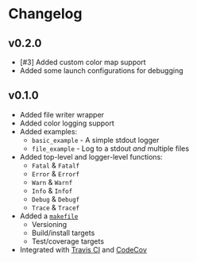 # Changelog

## v0.2.0

- [#3] Added custom color map support
- Added some launch configurations for debugging

## v0.1.0

- Added file writer wrapper
- Added color logging support
- Added examples:
  - `basic_example` - A simple stdout logger
  - `file_example` - Log to a stdout *and* multiple files
- Added top-level and logger-level functions:
  - `Fatal` & `Fatalf`
  - `Error` & `Errorf`
  - `Warn` & `Warnf`
  - `Info` & `Infof`
  - `Debug` & `Debugf`
  - `Trace` & `Tracef`
- Added a [`makefile`](./makefile)
  - Versioning
  - Build/install targets
  - Test/coverage targets
- Integrated with [Travis CI](https://travis-ci.org/pd93/plog) and [CodeCov](https://codecov.io/gh/pd93/plog)
